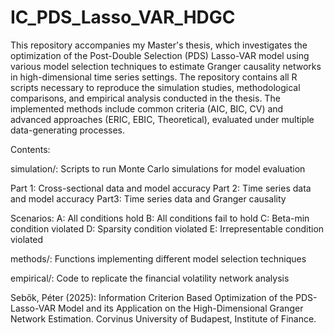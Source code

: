# IC_PDS_Lasso_VAR_HDGC
This repository accompanies my Master's thesis, which investigates the optimization of the Post-Double Selection (PDS) Lasso-VAR model using various model selection techniques to estimate Granger causality networks in high-dimensional time series settings. 
The repository contains all R scripts necessary to reproduce the simulation studies, methodological comparisons, and empirical analysis conducted in the thesis. The implemented methods include common criteria (AIC, BIC, CV) and advanced approaches (ERIC, EBIC, Theoretical), evaluated under multiple data-generating processes.

Contents:

simulation/: Scripts to run Monte Carlo simulations for model evaluation

  Part 1: Cross-sectional data and model accuracy
  Part 2: Time series data and model accuracy
  Part3: Time series data and Granger causality

  Scenarios:
  A: All conditions hold
  B: All conditions fail to hold
  C: Beta-min condition violated
  D: Sparsity condition violated
  E: Irrepresentable condition violated

methods/: Functions implementing different model selection techniques

empirical/: Code to replicate the financial volatility network analysis

Sebők, Péter (2025): Information Criterion Based Optimization of the PDS-Lasso-VAR Model and its Application on the High-Dimensional Granger Network Estimation. Corvinus University of Budapest, Institute of Finance.
